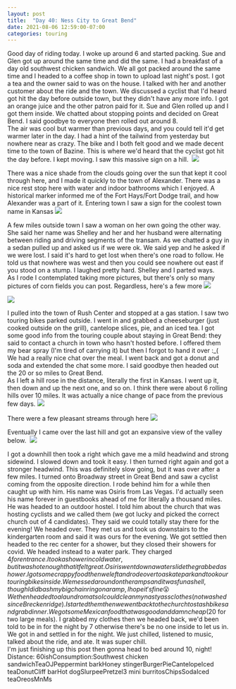 ```yaml
---
layout: post
title:  "Day 40: Ness City to Great Bend"
date: 2021-08-06 12:59:00-07:00
categories: touring
---
```

Good day of riding today. I woke up around 6 and started packing. Sue and Glen got up around the same time and did the same. I had a breakfast of a day old southwest chicken sandwich. We all got packed around the same time and I headed to a coffee shop in town to upload last night's post. I got a tea and the owner said to was on the house. I talked with her and another customer about the ride and the town. We discussed a cyclist that I'd heard got hit the day before outside town, but they didn't have any more info. I got an orange juice and the other patron paid for it. Sue and Glen rolled up and I got them inside. We chatted about stopping points and decided on Great Bend. I said goodbye to everyone then rolled out around 8.  
The air was cool but warmer than previous days, and you could tell it'd get warmer later in the day. I had a hint of the tailwind from yesterday but nowhere near as crazy. The bike and I both felt good and we made decent time to the town of Bazine. This is where we'd heard that the cyclist got hit the day before. I kept moving. I saw this massive sign on a hill. 
[![](/assets/1628279985296709-0.png)](/assets/1628279985296709-0.png)
  
There was a nice shade from the clouds going over the sun that kept it cool through here, and I made it quickly to the town of Alexander. There was a nice rest stop here with water and indoor bathrooms which I enjoyed. A historical marker informed me of the Fort Hays/Fort Dodge trail, and how Alexander was a part of it. Entering town I saw a sign for the coolest town name in Kansas
[![](/assets/1628279983034484-1.png)](/assets/1628279983034484-1.png)
  
A few miles outside town I saw a woman on her own going the other way. She said her name was Shelley and her and her husband were alternating between riding and driving segments of the transam. As we chatted a guy in a sedan pulled up and asked us if we were ok. We said yep and he asked if we were lost. I said it's hard to get lost when there's one road to follow. He told us that nowhere was west and then you could see nowhere out east if you stood on a stump. I laughed pretty hard. Shelley and I parted ways.  
As I rode I contemplated taking more pictures, but there's only so many pictures of corn fields you can post. Regardless, here's a few more
[![](/assets/1628279980636371-2.png)](/assets/1628279980636371-2.png)

[![](/assets/1628279978140049-3.png)](/assets/1628279978140049-3.png)
  
I pulled into the town of Rush Center and stopped at a gas station. I saw two touring bikes parked outside. I went in and grabbed a cheeseburger (just cooked outside on the grill), cantelope slices, pie, and an iced tea. I got some good info from the touring couple about staying in Great Bend: they said to contact a church in town who hasn't hosted before. I offered them my bear spray (I'm tired of carrying it) but then I forgot to hand it over :\_( We had a really nice chat over the meal. I went back and got a donut and soda and extended the chat some more. I said goodbye then headed out the 20 or so miles to Great Bend.   
As I left a hill rose in the distance, literally the first in Kansas. I went up it, then down and up the next one, and so on. I think there were about 6 rolling hills over 10 miles. It was actually a nice change of pace from the previous few days.
[![](/assets/1628279975237339-4.png)](/assets/1628279975237339-4.png)
  
There were a few pleasant streams through here
[![](/assets/1628279972573487-5.png)](/assets/1628279972573487-5.png)
  
Eventually I came over the last hill and got an expansive view of the valley below. 
[![](/assets/1628279968791900-6.png)](/assets/1628279968791900-6.png)
  
I got a downhill then took a right which gave me a mild headwind and strong sidewind. I slowed down and took it easy. I then turned right again and got a stronger headwind. This was definitely slow going, but it was over after a few miles. I turned onto Broadway street in Great Bend and saw a cyclist coming from the opposite direction. I rode behind him for a while then caught up with him. His name was Osiris from Las Vegas. I'd actually seen his name forever in guestbooks ahead of me for literally a thousand miles. He was headed to an outdoor hostel. I told him about the church that was hosting cyclists and we called them (we got lucky and picked the correct church out of 4 candidates). They said we could totally stay there for the evening! We headed over. They met us and took us downstairs to the kindergarten room and said it was ours for the evening. We got settled then headed to the rec center for a shower, but they closed their showers for covid. We headed instead to a water park. They charged $4 for entrance. I took a shower in cold water, but it was hot enough that it felt great. Osiris went down a water slide the grabbed a shower. I got some crappy food then we left and rode over to a skate park and took our touring bikes inside. We messed around on the ramps and it was fun as hell, though I did bash my big chainring on a ramp, I hope it's fine 😮  
We then headed to a laundromat so I could clean my nasty ass clothes (not washed since Breckenridge). I started them then we went back to the church to stash bikes and grab dinner. We got some Mexican food that was good and damn cheap ($20 for two large meals). I grabbed my clothes then we headed back, we'd been told to be in for the night by 7 otherwise there's be no one inside to let us in. We got in and settled in for the night. We just chilled, listened to music, talked about the ride, and ate. It was super chill.   
I'm just finishing up this post then gonna head to bed around 10, night!  
Distance: 60ishConsumption:Southwest chicken sandwichTeaOJPeppermint barkHoney stingerBurgerPieCantelopeIced teaDonutCliff barHot dogSlurpeePretzel3 mini burritosChipsSodaIced teaOreosMnMs
